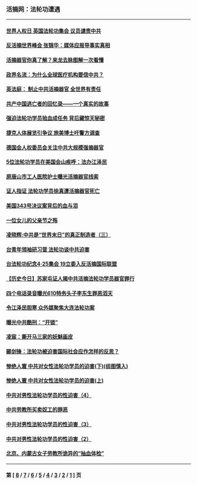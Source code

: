 ### 活摘网：法轮功遭遇
---
#### [世界人权日 英国法轮功集会 议员谴责中共](../../pages/nf5881/n13431763.md?05290430) 
#### [反活摘世界峰会 张锦华：媒体应报导事实真相](../../pages/nf5881/n13278502.md?05290430) 
#### [活摘器官你真了解？来龙去脉图解一次看懂](../../pages/nf5881/n13013820.md?05290430) 
#### [政界名流：为什么全球医疗机构要信中共？](../../pages/nf5881/n11945479.md?05290430) 
#### [英法庭： 制止中共活摘器官 全世界有责任](../../pages/nf5881/n11330691.md?05290430) 
#### [共产中国逃亡者的回忆录——一个真实的故事](../../pages/nf5881/n10918649.md?05290430) 
#### [强迫法轮功学员验血成任务 背后藏惊天秘密](../../pages/nf5881/n4252384.md?05290430) 
#### [捷克人体展览引争议 旅美博士吁警方调查](../../pages/nf5881/n9429187.md?05290430) 
#### [德国会人权委员会关注中共大规模强摘器官](../../pages/nf5881/n8418950.md?05290430) 
#### [5位法轮功学员在美国会山疾呼：法办江泽民](../../pages/nf5881/n8101519.md?05290430) 
#### [原唐山市工人医院护士曝光活摘器官线索](../../pages/nf5881/n8076384.md?05290430) 
#### [证人指证 法轮功学员徐真遭活摘器官死亡](../../pages/nf5881/n8042467.md?05290430) 
#### [美国343号决议案背后的血与泪](../../pages/nf5881/n8020684.md?05290430) 
#### [一位女儿的父亲节之殇](../../pages/nf5881/n8014122.md?05290430) 
#### [凌晓辉:中共是“世界末日”的真正制造者（三）](../../pages/nf5881/n4210333.md?05290430) 
#### [台青年领袖研习营 法轮功谈中共迫害](../../pages/nf5881/n4141857.md?05290430) 
#### [台法轮功纪念4‧25集会 19立委入反活摘国际联盟](../../pages/nf5881/n4141821.md?05290430) 
#### [【历史今日】苏家屯证人揭中共活摘法轮功学员器官罪行](../../pages/nf5881/n4135912.md?05290430) 
#### [四个电话录音曝光610特务头子李东生罪恶滔天](../../pages/nf5881/n4040060.md?05290430) 
#### [令江泽民胆寒 众外媒聚焦大连法轮功案](../../pages/nf5881/n3932671.md?05290430) 
#### [曝光中共酷刑：“开锁”](../../pages/nf5881/n3889373.md?05290430) 
#### [凌宸：撕开马三家的妖魅画皮](../../pages/nf5881/n3849369.md?05290430) 
#### [郦剑锋：法轮功被迫害国际社会应作怎样的反思？](../../pages/nf5881/n3824560.md?05290430) 
#### [惨绝人寰 中共对女性法轮功学员的迫害(下)(组图慎入)](../../pages/nf5881/n3816285.md?05290430) 
#### [惨绝人寰 中共对女性法轮功学员的迫害(上)](../../pages/nf5881/n3815374.md?05290430) 
#### [中共对男性法轮功学员的性迫害（4）](../../pages/nf5881/n3769144.md?05290430) 
#### [中共劳教所买卖奴工的罪恶](../../pages/nf5881/n3769378.md?05290430) 
#### [中共对男性法轮功学员的性迫害（3）](../../pages/nf5881/n3768231.md?05290430) 
#### [中共对男性法轮功学员的性迫害（2）](../../pages/nf5881/n3767211.md?05290430) 
#### [北京、内蒙古女子劳教所诡异的“抽血体检”](../../pages/nf5881/n3753158.md?05290430) 

---
#### 第 [ [8](./8.md?05290430) / [7](./7.md?05290430) / [6](./6.md?05290430) / [5](./5.md?05290430) / [4](./4.md?05290430) / [3](./3.md?05290430) / [2](./2.md?05290430) / [1](./1.md?05290430) ] 页
